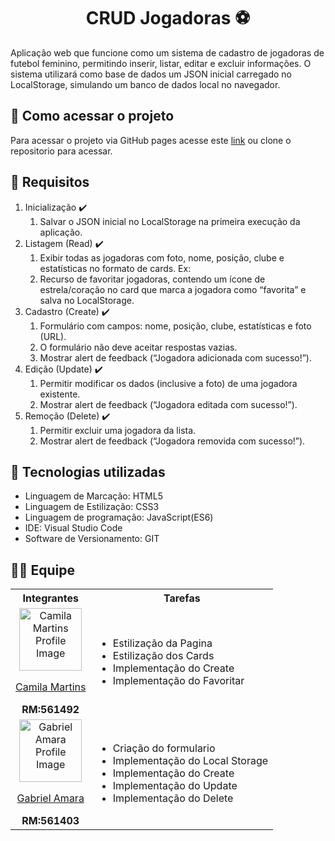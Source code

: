 <h1 align=center> CRUD Jogadoras ⚽ </h1>
Aplicação web que funcione como um sistema de cadastro de jogadoras de futebol feminino, permitindo inserir, listar, editar e excluir informações. O sistema utilizará como base de dados um JSON inicial carregado no LocalStorage, simulando um banco de dados local no navegador.

## 📓 Como acessar o projeto
Para acessar o projeto via GitHub pages acesse este [link](https://gabrielamara98.github.io/Checkpoint-4-Web-Dev-Jogadores/) ou clone o repositorio para acessar.
## 🔴 Requisitos
1. Inicialização ✔️
    1. Salvar o JSON inicial no LocalStorage na primeira execução da aplicação.
2. Listagem (Read) ✔️
    1. Exibir todas as jogadoras com foto, nome, posição, clube e estatísticas no formato de cards. Ex:
    2. Recurso de favoritar jogadoras, contendo um ícone de estrela/coração no card que marca a jogadora como “favorita” e salva no LocalStorage.
3. Cadastro (Create) ✔️
    1. Formulário com campos: nome, posição, clube, estatísticas e foto (URL).
    2. O formulário não deve aceitar respostas vazias.
    3. Mostrar alert de feedback (“Jogadora adicionada com sucesso!”).
4. Edição (Update) ✔️
    1. Permitir modificar os dados (inclusive a foto) de uma jogadora existente.
    2. Mostrar alert de feedback (“Jogadora editada com sucesso!”).
5. Remoção (Delete) ✔️
    1. Permitir excluir uma jogadora da lista.
    2. Mostrar alert de feedback (“Jogadora removida com sucesso!”).
## 🧰 Tecnologias utilizadas
* Linguagem de Marcação: HTML5
* Linguagem de Estilização: CSS3
* Linguagem de programação: JavaScript(ES6)
* IDE: Visual Studio Code
* Software de Versionamento: GIT



## 🧑‍💻 Equipe
<table>
  <tr><th><span>Integrantes</span></th><th><span>Tarefas</span></th></tr>
    <tr>
    <td align = "center">
      <img src="https://avatars.githubusercontent.com/u/202196268?v=4" width="100px" alt= "Camila Martins Profile Image"/><p><a href = "https://github.com/dev-camila">Camila Martins</a></p><span><b>RM:561492</b></span>
    </td>
    <td>
      <ul>
        <li>Estilização da Pagina</li>
        <li>Estilização dos Cards</li>
        <li>Implementação do Create</li>
        <li>Implementação do Favoritar</li>
      </ul>
    </td>
  </tr>
    <tr>
    <td align = "center">
      <img src="https://avatars.githubusercontent.com/u/80047823?v=4" width="100px" alt= "Gabriel Amara Profile Image"/><p><a href = "https://github.com/gabrielamara98">Gabriel Amara</a></p><span><b>RM:561403</b></span>
    </td>
    <td>
      <ul>
        <li>Criação do formulario</li>
        <li>Implementação do Local Storage</li>
        <li>Implementação do Create</li>
        <li>Implementação do Update</li>
        <li>Implementação do Delete</li>
      </ul>
    </td>
  </tr>
</table>
